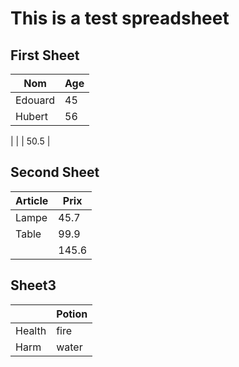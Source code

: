 # This is a test spreadsheet

## First Sheet

| Nom | Age |
| -- | -- |
| Edouard | 45  |
| Hubert | 56  |
 |
|  | 50.5  |

## Second Sheet

| Article | Prix |
| -- | -- |
| Lampe | 45.7  |
| Table | 99.9  |
|  | 145.6  |

## Sheet3

|  | Potion |
| -- | -- |
| Health | fire  |
| Harm | water  |
